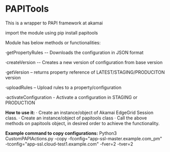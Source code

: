# PAPITools
This is a wrapper to PAPI framework at akamai

import the module using pip install papitools
 
Module has below methods or functionalities:
 

·getPropertyRules  -- Downloads the configuration in JSON format

·createVersion  -- Creates a new version of  configuration from base version 

·getVersion – returns       property reference of LATEST/STAGING/PRODUCITON version

·uploadRules – Upload rules to a property/configuration

·activateConfiguration  - Activate a configuration in STAGING or PRODUCTION


 
**How to use it:**
· Create an instance/object of Akamai EdgeGrid Session class.
· Create an instance/object of papitools class
· Call the above methods on papitools object, in desired order to achieve the functionality.
 
 
**Example command to copy configurations:**
Python3 CustomPAPIActions.py -copy -fconfig="app-ssl-master.example.com_pm" -tconfig="app-ssl.cloud-test1.example.com" -fver=2 -tver=2
